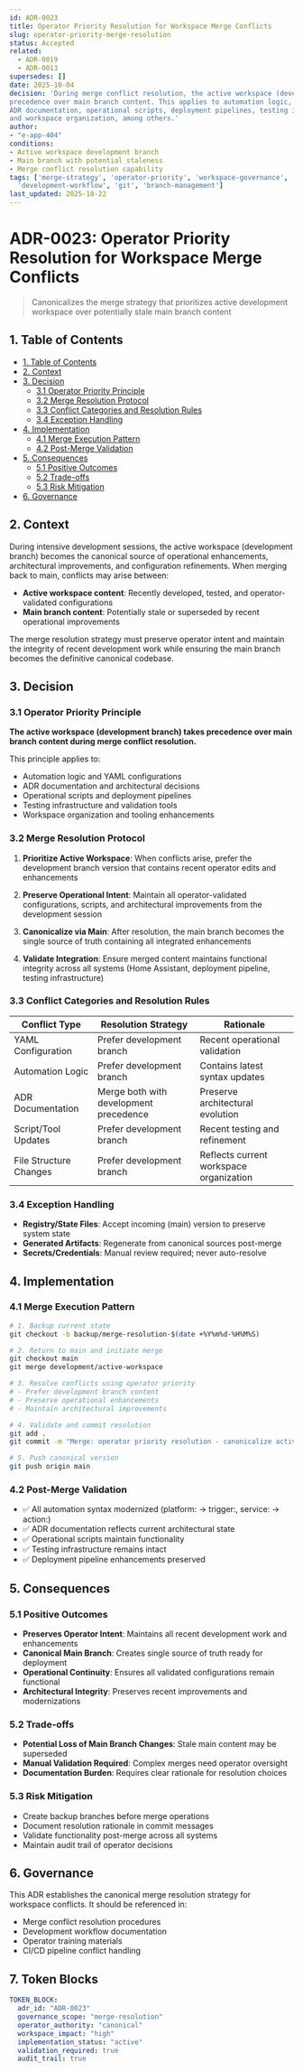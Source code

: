 ```yaml
---
id: ADR-0023
title: Operator Priority Resolution for Workspace Merge Conflicts
slug: operator-priority-merge-resolution
status: Accepted
related:
  - ADR-0019
  - ADR-0013
supersedes: []
date: 2025-10-04
decision: 'During merge conflict resolution, the active workspace (development branch) always takes 
precedence over main branch content. This applies to automation logic, YAML configurations, 
ADR documentation, operational scripts, deployment pipelines, testing infrastructure, 
and workspace organization, among others.'
author:
- "e-app-404"
conditions:
- Active workspace development branch
- Main branch with potential staleness
- Merge conflict resolution capability
tags: ['merge-strategy', 'operator-priority', 'workspace-governance', 'conflict-resolution', 
  'development-workflow', 'git', 'branch-management']
last_updated: 2025-10-22
---
```


# ADR-0023: Operator Priority Resolution for Workspace Merge Conflicts

> Canonicalizes the merge strategy that prioritizes active development workspace over 
> potentially stale main branch content

## 1. Table of Contents

- [1. Table of Contents](#1-table-of-contents)
- [2. Context](#2-context)
- [3. Decision](#3-decision)
  - [3.1 Operator Priority Principle](#31-operator-priority-principle)
  - [3.2 Merge Resolution Protocol](#32-merge-resolution-protocol)
  - [3.3 Conflict Categories and Resolution Rules](#33-conflict-categories-and-resolution-rules)
  - [3.4 Exception Handling](#34-exception-handling)
- [4. Implementation](#4-implementation)
  - [4.1 Merge Execution Pattern](#41-merge-execution-pattern)
  - [4.2 Post-Merge Validation](#42-post-merge-validation)
- [5. Consequences](#5-consequences)
  - [5.1 Positive Outcomes](#51-positive-outcomes)
  - [5.2 Trade-offs](#52-trade-offs)
  - [5.3 Risk Mitigation](#53-risk-mitigation)
- [6. Governance](#6-governance)

## 2. Context

During intensive development sessions, the active workspace (development branch) becomes the canonical source of operational enhancements, architectural improvements, and configuration refinements. When merging back to main, conflicts may arise between:

- **Active workspace content**: Recently developed, tested, and operator-validated configurations
- **Main branch content**: Potentially stale or superseded by recent operational improvements

The merge resolution strategy must preserve operator intent and maintain the integrity of recent development work while ensuring the main branch becomes the definitive canonical codebase.

## 3. Decision

### 3.1 Operator Priority Principle

**The active workspace (development branch) takes precedence over main branch content during merge conflict resolution.**

This principle applies to:
- Automation logic and YAML configurations
- ADR documentation and architectural decisions  
- Operational scripts and deployment pipelines
- Testing infrastructure and validation tools
- Workspace organization and tooling enhancements

### 3.2 Merge Resolution Protocol

1. **Prioritize Active Workspace**: When conflicts arise, prefer the development branch version that contains recent operator edits and enhancements

2. **Preserve Operational Intent**: Maintain all operator-validated configurations, scripts, and architectural improvements from the development session

3. **Canonicalize via Main**: After resolution, the main branch becomes the single source of truth containing all integrated enhancements

4. **Validate Integration**: Ensure merged content maintains functional integrity across all systems (Home Assistant, deployment pipeline, testing infrastructure)

### 3.3 Conflict Categories and Resolution Rules

| Conflict Type | Resolution Strategy | Rationale |
|---------------|-------------------|-----------|
| YAML Configuration | Prefer development branch | Recent operational validation |
| Automation Logic | Prefer development branch | Contains latest syntax updates |
| ADR Documentation | Merge both with development precedence | Preserve architectural evolution |
| Script/Tool Updates | Prefer development branch | Recent testing and refinement |
| File Structure Changes | Prefer development branch | Reflects current workspace organization |

### 3.4 Exception Handling

- **Registry/State Files**: Accept incoming (main) version to preserve system state
- **Generated Artifacts**: Regenerate from canonical sources post-merge
- **Secrets/Credentials**: Manual review required; never auto-resolve

## 4. Implementation

### 4.1 Merge Execution Pattern

```bash
# 1. Backup current state
git checkout -b backup/merge-resolution-$(date +%Y%m%d-%H%M%S)

# 2. Return to main and initiate merge
git checkout main
git merge development/active-workspace

# 3. Resolve conflicts using operator priority
# - Prefer development branch content
# - Preserve operational enhancements
# - Maintain architectural improvements

# 4. Validate and commit resolution
git add .
git commit -m "Merge: operator priority resolution - canonicalize active workspace"

# 5. Push canonical version
git push origin main
```

### 4.2 Post-Merge Validation

- ✅ All automation syntax modernized (platform: → trigger:, service: → action:)
- ✅ ADR documentation reflects current architectural state
- ✅ Operational scripts maintain functionality
- ✅ Testing infrastructure remains intact
- ✅ Deployment pipeline enhancements preserved

## 5. Consequences

### 5.1 Positive Outcomes

- **Preserves Operator Intent**: Maintains all recent development work and enhancements
- **Canonical Main Branch**: Creates single source of truth ready for deployment
- **Operational Continuity**: Ensures all validated configurations remain functional
- **Architectural Integrity**: Preserves recent improvements and modernizations

### 5.2 Trade-offs

- **Potential Loss of Main Branch Changes**: Stale main content may be superseded
- **Manual Validation Required**: Complex merges need operator oversight
- **Documentation Burden**: Requires clear rationale for resolution choices

### 5.3 Risk Mitigation

- Create backup branches before merge operations
- Document resolution rationale in commit messages
- Validate functionality post-merge across all systems
- Maintain audit trail of operator decisions

## 6. Governance

This ADR establishes the canonical merge resolution strategy for workspace conflicts. It should be referenced in:

- Merge conflict resolution procedures
- Development workflow documentation  
- Operator training materials
- CI/CD pipeline conflict handling

## 7. Token Blocks

```yaml
TOKEN_BLOCK:
  adr_id: "ADR-0023"
  governance_scope: "merge-resolution"
  operator_authority: "canonical"
  workspace_impact: "high"
  implementation_status: "active"
  validation_required: true
  audit_trail: true
```
